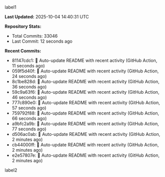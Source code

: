 
label1 
<!-- ACTIVITY_START -->
**Last Updated:** 2025-10-04 14:40:31 UTC

**Repository Stats:**
- Total Commits: 33046
- Last Commit: 12 seconds ago

**Recent Commits:**
- 81147cdc1: 🤖 Auto-update README with recent activity (GitHub Action, 11 seconds ago)
- 059f5d40f: 🤖 Auto-update README with recent activity (GitHub Action, 24 seconds ago)
- 8c1be828d: 🤖 Auto-update README with recent activity (GitHub Action, 36 seconds ago)
- 59c9a63f6: 🤖 Auto-update README with recent activity (GitHub Action, 46 seconds ago)
- 777c890e0: 🤖 Auto-update README with recent activity (GitHub Action, 57 seconds ago)
- 759792f88: 🤖 Auto-update README with recent activity (GitHub Action, 66 seconds ago)
- a9bfc2a9b: 🤖 Auto-update README with recent activity (GitHub Action, 77 seconds ago)
- d506ac0ab: 🤖 Auto-update README with recent activity (GitHub Action, 2 minutes ago)
- cb44000ff: 🤖 Auto-update README with recent activity (GitHub Action, 2 minutes ago)
- e2e57807e: 🤖 Auto-update README with recent activity (GitHub Action, 2 minutes ago)
<!-- ACTIVITY_END -->

label2
